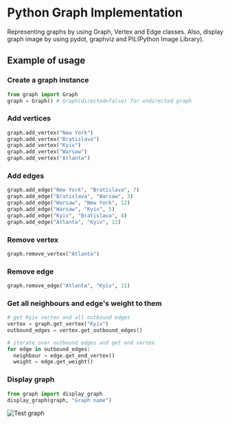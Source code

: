 # Python Graph Implementation

Representing graphs by using Graph, Vertex and Edge classes.
Also, display graph image by using pydot, graphviz and PIL(Python Image Library).

## Example of usage

### Create a graph instance

```python
from graph import Graph
graph = Graph() # Graph(directed=false) for undirected graph
```

### Add vertices

```python
graph.add_vertex("New York")
graph.add_vertex("Bratislava")
graph.add_vertex("Kyiv")
graph.add_vertex("Warsaw")
graph.add_vertex("Atlanta")
```

### Add edges

```python
graph.add_edge("New York", "Bratislava", 7)
graph.add_edge("Bratislava", "Warsaw", 3)
graph.add_edge("Warsaw", "New York", 12)
graph.add_edge("Warsaw", "Kyiv", 5)
graph.add_edge("Kyiv", "Bratislava", 4)
graph.add_edge("Atlanta", "Kyiv", 11)
```

### Remove vertex

```python
graph.remove_vertex("Atlanta")
```

### Remove edge

```python
graph.remove_edge("Atlanta", "Kyiv", 11)
```

### Get all neighbours and edge's weight to them

```python
# get Kyiv vertex and all outbound edges
vertex = graph.get_vertex("Kyiv")
outbound_edges = vertex.get_outbound_edges()

# iterate over outbound edges and get end vertex
for edge in outbound_edges:
  neighbour = edge.get_end_vertex()
  weight = edge.get_weight()
```

### Display graph

```python
from graph import display_graph
display_graph(graph, "Graph name")
```
![Test graph](https://github.com/YuriiBarninets/graph/blob/master/graph_image.png)
